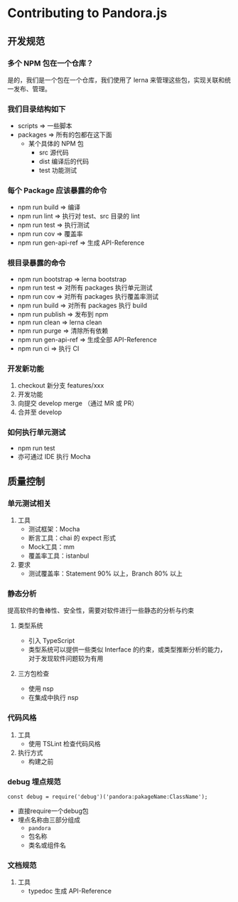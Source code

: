 # Contributing to Pandora.js


## 开发规范

### 多个 NPM 包在一个仓库？

是的，我们是一个包在一个仓库，我们使用了 lerna 来管理这些包，实现关联和统一发布、管理。

### 我们目录结构如下

* scripts => 一些脚本
* packages => 所有的包都在这下面
	* 某个具体的 NPM 包
		* src 源代码
		* dist 编译后的代码
		* test 功能测试
		
### 每个 Package 应该暴露的命令

* npm run build => 编译
* npm run lint => 执行对 test、src 目录的 lint
* npm run test => 执行测试
* npm run cov => 覆盖率
* npm run gen-api-ref => 生成 API-Reference

### 根目录暴露的命令
    
* npm run bootstrap => lerna bootstrap
* npm run test => 对所有 packages 执行单元测试
* npm run cov => 对所有 packages 执行覆盖率测试
* npm run build => 对所有 packages 执行 build
* npm run publish => 发布到 npm
* npm run clean => lerna clean
* npm run purge => 清除所有依赖
* npm run gen-api-ref => 生成全部 API-Reference
* npm run ci => 执行 CI


### 开发新功能

1. checkout 新分支 features/xxx
2. 开发功能
3. 向提交 develop merge （通过 MR 或 PR）
4. 合并至 develop

### 如何执行单元测试

* npm run test
* 亦可通过 IDE 执行 Mocha


## 质量控制

### 单元测试相关

1. 工具
	* 测试框架：Mocha	
	* 断言工具：chai 的 expect 形式
	* Mock工具：mm 
	* 覆盖率工具：istanbul
2. 要求
	* 测试覆盖率：Statement 90% 以上，Branch 80% 以上


### 静态分析

提高软件的鲁棒性、安全性，需要对软件进行一些静态的分析与约束

1. 类型系统
	* 引入 TypeScript
	* 类型系统可以提供一些类似 Interface 的约束，或类型推断分析的能力，对于发现软件问题较为有用

2. 三方包检查
	* 使用 nsp
	* 在集成中执行 nsp

### 代码风格

1. 工具
	* 使用 TSLint 检查代码风格
2. 执行方式
	* 构建之前
	

### debug 埋点规范

```
const debug = require('debug')('pandora:pakageName:ClassName');
```

* 直接require一个debug包
* 埋点名称由三部分组成
    * `pandora`
    * 包名称
    * 类名或组件名

### 文档规范

1. 工具
	* typedoc 生成 API-Reference

<!--

### 关于版本

1. Pandora.js 下的所有版本都是固定的，所有的更新都体现在 Pandora.js 的版本变化上
2. 类似 Linux 偶数表示稳固版本，奇数表示开发中版本

### 操作系统

* Linux
* Mac
* Window // 不主要关注

-->
